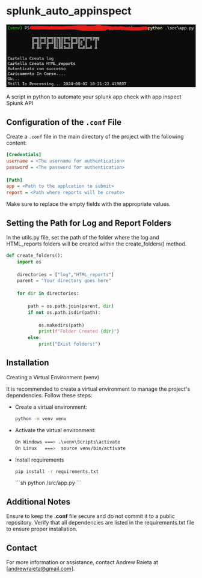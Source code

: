 # splunk_auto_appinspect  

![Logo](/static/wwo.png)

A script in python to automate your splunk app check with app inspect Splunk API

## Configuration of the `.conf` File

Create a `.conf` file in the main directory of the project with the following content:

```ini
[Credentials]
username = <The username for authentication>
password = <The password for authentication>

[Path]
app = <Path to the applcation to submit>
report = <Path where reports will be create>
```

Make sure to replace the empty fields with the appropriate values.  

## Setting the Path for Log and Report Folders

In the utils.py file, set the path of the folder where the log and HTML_reports folders will be created within the create_folders() method.

```python
def create_folders():
    import os
    
    directories = ["log","HTML_reports"]
    parent = "Your directory goes here"

    for dir in directories:
            
        path = os.path.join(parent, dir)
        if not os.path.isdir(path):
            
            os.makedirs(path)
            print(f"Folder Created {dir}")
        else:
            print("Exist folders!")
```

## Installation
Creating a Virtual Environment (venv)

It is recommended to create a virtual environment to manage the project's dependencies. Follow these steps:

<ul>
  <li>
    <p>Create a virtual environment:</p>
    
```sh
python -m venv venv
```
    
  </li>
  <li>
    <p>Activate the virtual environment:</p>  
    
```sh
On Windows ===> .\venv\Scripts\activate
On Linux   ===>  source venv/bin/activate
```
  </li>
  
  <li>
    <p>Install requirements</p>  
    
```sh
pip install -r requirements.txt
```
  </li>
```sh
python /src/app.py
```
  </li>
</ul>

## Additional Notes  

Ensure to keep the <b>.conf</b> file secure and do not commit it to a public repository.
Verify that all dependencies are listed in the requirements.txt file to ensure proper installation.

## Contact
For more information or assistance, contact Andrew Raieta at [andrewraieta@gmail.com].
